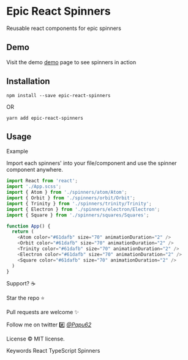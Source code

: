 # Epic React Spinners

Reusable react components for epic spinners

## Demo
Visit the demo [demo](https://p4pupro.github.io/epic-react-spinners/) page to see spinners in action

## Installation
``` npm install --save epic-react-spinners ```

OR

``` yarn add epic-react-spinners ```

## Usage
Example

Import each spinners' into your file/component and use the spinner component anywhere.

```javascript
import React from 'react';
import './App.scss';
import { Atom } from './spinners/atom/Atom';
import { Orbit } from './spinners/orbit/Orbit';
import { Trinity } from './spinners/trinity/Trinity';
import { Electron } from './spinners/electron/Electron';
import { Square } from './spinners/squares/Squares';

function App() {
  return (
    <Atom color="#61dafb" size="70" animationDuration="2" />
    <Orbit color="#61dafb" size="70" animationDuration="2" />
    <Trinity color="#61dafb" size="70" animationDuration="2" />
    <Electron color="#61dafb" size="70" animationDuration="2" />
    <Square color="#61dafb" size="70" animationDuration="2" />
  )
}
```

Support? :coffee:

Star the repo ⭐️

Pull requests are welcome :sparkles:

Follow me on twitter :hash: [*@Papu62*](https://twitter.com/Papu62)

License :copyright: MIT license.

Keywords
    React TypeScript Spinners


